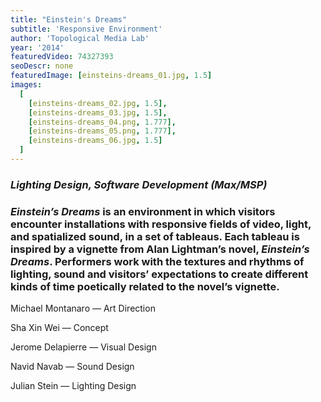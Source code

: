 ```yaml
---
title: "Einstein's Dreams"
subtitle: 'Responsive Environment'
author: 'Topological Media Lab'
year: '2014'
featuredVideo: 74327393
seoDescr: none
featuredImage: [einsteins-dreams_01.jpg, 1.5]
images:
  [
    [einsteins-dreams_02.jpg, 1.5],
    [einsteins-dreams_03.jpg, 1.5],
    [einsteins-dreams_04.png, 1.777],
    [einsteins-dreams_05.png, 1.777],
    [einsteins-dreams_06.jpg, 1.5]
  ]
---
```


### _Lighting Design, Software Development (Max/MSP)_

### _Einstein’s Dreams_ is an environment in which visitors encounter installations with responsive fields of video, light, and spatialized sound, in a set of tableaus. Each tableau is inspired by a vignette from Alan Lightman’s novel, _Einstein’s Dreams_. Performers work with the textures and rhythms of lighting, sound and visitors’ expectations to create different kinds of time poetically related to the novel’s vignette.

Michael Montanaro — Art Direction

Sha Xin Wei — Concept

Jerome Delapierre — Visual Design

Navid Navab — Sound Design

Julian Stein — Lighting Design
